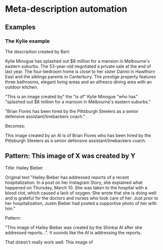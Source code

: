 # Meta-description automation

## Examples

### The Kylie example

The description created by Bart:

Kylie Minogue has splashed out $8 million for a mansion in Melbourne's eastern suburbs. The 53-year-old negotiated a private sale at the end of last year. The four-bedroom home is close to her sister Dannii in Hawthorn East and the siblings parents in Canterbury. The prestige property features three bathrooms, elegant living areas and an alfresco dining area with an outdoor kitchen.

"This is an image created by" the <AI> "is of" Kylie Minogue "who has" "splashed out $8 million for a mansion in Melbourne's eastern suburbs."

"Brian Flores has been hired by the Pittsburgh Steelers as a senior defensive assistant/linebackers coach."

Becomes:

This image created by an AI is of Brian Flores who has been hired by the Pittsburgh Steelers as a senior defensive assistant/linebackers coach.

## Pattern: This image of X was created by Y

Title: Hailey Bieber

Original text "Hailey Bieber has addressed reports of a recent hospitalization. In a post on her Instagram Story, she explained what happened on Thursday, March 10. She was taken to the hospital with a blood clot, which caused a lack of oxygen. She wrote that she is doing well and is grateful for the doctors and nurses who took care of her. Just prior to her hospitalization, Justin Bieber had posted a supportive photo of her with him."

Pattern:

"This image of Hailey Bieber was created by the Shinkai AI after she addressed reports...".  It sounds like the AI is addressing the reports.

That doesn't really work well: This image of <title> was created by <author> "as she" <text

This AI created image of <title> "as she" <text>.
